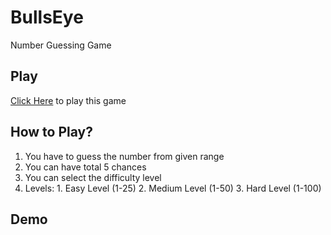 # BullsEye
Number Guessing Game

## Play
[Click Here]() to play this game

## How to Play?    
1. You have to guess the number from given range
2. You can have total 5 chances
3. You can select the difficulty level
4. Levels:  1. Easy Level (1-25)  2. Medium Level (1-50)  3. Hard Level (1-100)

## Demo
